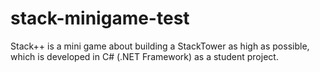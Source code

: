 # stack-minigame-test
Stack++ is a mini game about building a StackTower as high as possible, which is developed in C# (.NET Framework) as a student project.
